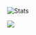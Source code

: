 
![Stats](https://github-readme-stats.vercel.app/api?username=BuczynskiRafal&show_icons=true&theme=radical)


<img src="https://github-readme-stats.vercel.app/api/top-langs/?username=BuczynskiRafal&theme=radical&layout=compact">


<!--

**BuczynskiRafal/BuczynskiRafal** is a ✨ _special_ ✨ repository because its `README.md` (this file) appears on your GitHub profile.

Here are some ideas to get you started:

- 🔭 I’m currently working on ...
- 🌱 I’m currently learning ...
- 👯 I’m looking to collaborate on ...
- 🤔 I’m looking for help with ...
- 💬 Ask me about ...
- 📫 How to reach me: ...
- 😄 Pronouns: ...
- ⚡ Fun fact: ...
-->
